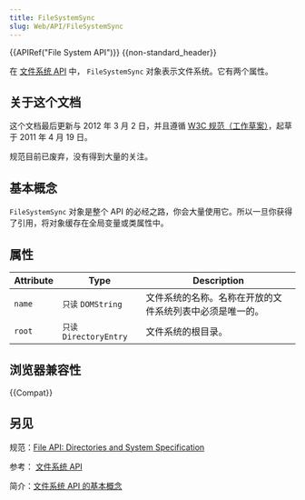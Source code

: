 ```yaml
---
title: FileSystemSync
slug: Web/API/FileSystemSync
---
```


{{APIRef("File System API")}} {{non-standard_header}}

在 [文件系统 API](/zh-CN/DOM/File_API/File_System_API) 中， `FileSystemSync` 对象表示文件系统。它有两个属性。

## 关于这个文档

这个文档最后更新与 2012 年 3 月 2 日，并且遵循 [W3C 规范（工作草案）](http://www.w3.org/TR/file-system-api/)，起草于 2011 年 4 月 19 日。

规范目前已废弃，没有得到大量的关注。

## 基本概念

`FileSystemSync` 对象是整个 API 的必经之路，你会大量使用它。所以一旦你获得了引用，将对象缓存在全局变量或类属性中。

## 属性

| Attribute | Type                  | Description                                              |
| --------- | --------------------- | -------------------------------------------------------- |
| `name`    | `只读` `DOMString`    | 文件系统的名称。名称在开放的文件系统列表中必须是唯一的。 |
| `root`    | `只读 DirectoryEntry` | 文件系统的根目录。                                       |

## 浏览器兼容性

{{Compat}}

## 另见

规范：[File API: Directories and System Specification](http://dev.w3.org/2009/dap/file-system/pub/FileSystem/)

参考： [文件系统 API](/zh-CN/DOM/File_API/File_System_API)

简介：[文件系统 API 的基本概念](/zh-CN/DOM/File_APIs/Filesystem/Basic_Concepts_About_the_Filesystem_API)
